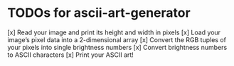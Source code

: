 # TODOs for ascii-art-generator

[x] Read your image and print its height and width in pixels
[x] Load your image’s pixel data into a 2-dimensional array
[x] Convert the RGB tuples of your pixels into single brightness numbers
[x] Convert brightness numbers to ASCII characters
[x] Print your ASCII art!